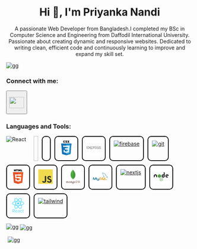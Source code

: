 <h1 align="center">Hi 👋, I'm Priyanka Nandi</h1>
<p align="center">A passionate Web Developer from Bangladesh.I completed my BSc in Computer Science and Engineering from Daffodil International University. Passionate about creating dynamic and responsive websites. Dedicated to writing clean, efficient code and continuously learning to improve and expand my skill set.</p>

<p align="left"> <img src="https://komarev.com/ghpvc/?username=gg&label=Profile%20views&color=0e75b6&style=flat" alt="gg" /> </p>


<h3 align="left">Connect with me:</h3>
<button align="left">

<a href="https://www.linkedin.com/in/priyanka-nandi-/" target="blank"><img align="center" src="https://raw.githubusercontent.com/rahuldkjain/github-profile-readme-generator/master/src/images/icons/Social/linked-in-alt.svg" alt="" height="30" width="40" /></a>

</button>

<h3 align="left">Languages and Tools:</h3>
<p align="left" style="display: flex; flex-wrap: wrap; gap: 10px;">
  <img alt="React" src="https://img.shields.io/badge/-React-45b8d8?style=flat-square&logo=react&logoColor=white" />
  <img src="https://raw.githubusercontent.com/devicons/devicon/master/icons/bootstrap/bootstrap-plain-wordmark.svg" alt="bootstrap" width="0" height="40"/>
   <img width="12" />
  <a href="https://getbootstrap.com" target="_blank" rel="noreferrer" style="display: inline-block; padding: 10px; border: 2px solid #000; border-radius: 10px; text-align: center;">
    
  </a>
  <a href="https://www.w3schools.com/css/" target="_blank" rel="noreferrer" style="display: inline-block; padding: 10px; border: 2px solid #000; border-radius: 10px; text-align: center;">
    <img src="https://raw.githubusercontent.com/devicons/devicon/master/icons/css3/css3-original-wordmark.svg" alt="css3" width="40" height="40"/>
  </a>
  <a href="https://expressjs.com" target="_blank" rel="noreferrer" style="display: inline-block; padding: 10px; border: 2px solid #000; border-radius: 10px; text-align: center;">
    <img src="https://raw.githubusercontent.com/devicons/devicon/master/icons/express/express-original-wordmark.svg" alt="express" width="40" height="40"/>
  </a>
  <a href="https://firebase.google.com/" target="_blank" rel="noreferrer" style="display: inline-block; padding: 10px; border: 2px solid #000; border-radius: 10px; text-align: center;">
    <img src="https://www.vectorlogo.zone/logos/firebase/firebase-icon.svg" alt="firebase" width="40" height="40"/>
  </a>
  <a href="https://git-scm.com/" target="_blank" rel="noreferrer" style="display: inline-block; padding: 10px; border: 2px solid #000; border-radius: 10px; text-align: center;">
    <img src="https://www.vectorlogo.zone/logos/git-scm/git-scm-icon.svg" alt="git" width="40" height="40"/>
  </a>
  <a href="https://www.w3.org/html/" target="_blank" rel="noreferrer" style="display: inline-block; padding: 10px; border: 2px solid #000; border-radius: 10px; text-align: center;">
    <img src="https://raw.githubusercontent.com/devicons/devicon/master/icons/html5/html5-original-wordmark.svg" alt="html5" width="40" height="40"/>
  </a>
  <a href="https://developer.mozilla.org/en-US/docs/Web/JavaScript" target="_blank" rel="noreferrer" style="display: inline-block; padding: 10px; border: 2px solid #000; border-radius: 10px; text-align: center;">
    <img src="https://raw.githubusercontent.com/devicons/devicon/master/icons/javascript/javascript-original.svg" alt="javascript" width="40" height="40"/>
  </a>
  <a href="https://www.mongodb.com/" target="_blank" rel="noreferrer" style="display: inline-block; padding: 10px; border: 2px solid #000; border-radius: 10px; text-align: center;">
    <img src="https://raw.githubusercontent.com/devicons/devicon/master/icons/mongodb/mongodb-original-wordmark.svg" alt="mongodb" width="40" height="40"/>
  </a>
  <a href="https://www.mysql.com/" target="_blank" rel="noreferrer" style="display: inline-block; padding: 10px; border: 2px solid #000; border-radius: 10px; text-align: center;">
    <img src="https://raw.githubusercontent.com/devicons/devicon/master/icons/mysql/mysql-original-wordmark.svg" alt="mysql" width="40" height="40"/>
  </a>
  <a href="https://nextjs.org/" target="_blank" rel="noreferrer" style="display: inline-block; padding: 10px; border: 2px solid #000; border-radius: 10px; text-align: center;">
    <img src="https://cdn.worldvectorlogo.com/logos/nextjs-2.svg" alt="nextjs" width="40" height="40"/>
  </a>
  <a href="https://nodejs.org" target="_blank" rel="noreferrer" style="display: inline-block; padding: 10px; border: 2px solid #000; border-radius: 10px; text-align: center;">
    <img src="https://raw.githubusercontent.com/devicons/devicon/master/icons/nodejs/nodejs-original-wordmark.svg" alt="nodejs" width="40" height="40"/>
  </a>
  <a href="https://reactjs.org/" target="_blank" rel="noreferrer" style="display: inline-block; padding: 10px; border: 2px solid #000; border-radius: 10px; text-align: center;">
    <img src="https://raw.githubusercontent.com/devicons/devicon/master/icons/react/react-original-wordmark.svg" alt="react" width="40" height="40"/>
  </a>
  <a href="https://tailwindcss.com/" target="_blank" rel="noreferrer" style="display: inline-block; padding: 10px; border: 2px solid #000; border-radius: 10px; text-align: center;">
    <img src="https://www.vectorlogo.zone/logos/tailwindcss/tailwindcss-icon.svg" alt="tailwind" width="40" height="40"/>
  </a>
</p>



<p><img align="left" src="https://github-readme-stats.vercel.app/api/top-langs?username=PriyankaNandii&show_icons=true&locale=en&layout=compact" alt="gg" /></p>

<p>&nbsp;<img align="center" src="https://github-readme-stats.vercel.app/api?username=PriyankaNandii&show_icons=true&locale=en" alt="gg" /></p>

<p>&nbsp;<img align="center" src="https://streak-stats.demolab.com/?user=PriyankaNandii" alt="gg" /></p>

